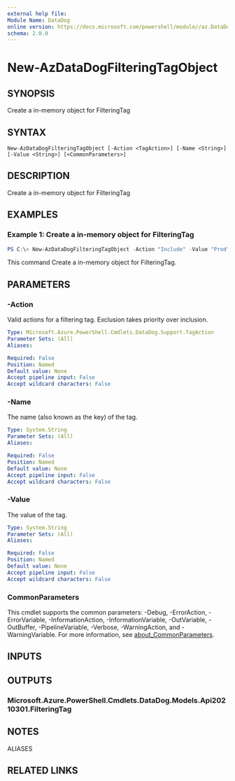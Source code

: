 ```yaml
---
external help file:
Module Name: DataDog
online version: https://docs.microsoft.com/powershell/module//az.DataDog/new-AzDataDogFilteringTagObject
schema: 2.0.0
---
```


# New-AzDataDogFilteringTagObject

## SYNOPSIS
Create a in-memory object for FilteringTag

## SYNTAX

```
New-AzDataDogFilteringTagObject [-Action <TagAction>] [-Name <String>] [-Value <String>] [<CommonParameters>]
```

## DESCRIPTION
Create a in-memory object for FilteringTag

## EXAMPLES

### Example 1: Create a in-memory object for FilteringTag
```powershell
PS C:\> New-AzDataDogFilteringTagObject -Action "Include" -Value "Prod" -Name "Environment"

```

This command Create a in-memory object for FilteringTag.

## PARAMETERS

### -Action
Valid actions for a filtering tag.
Exclusion takes priority over inclusion.

```yaml
Type: Microsoft.Azure.PowerShell.Cmdlets.DataDog.Support.TagAction
Parameter Sets: (All)
Aliases:

Required: False
Position: Named
Default value: None
Accept pipeline input: False
Accept wildcard characters: False
```

### -Name
The name (also known as the key) of the tag.

```yaml
Type: System.String
Parameter Sets: (All)
Aliases:

Required: False
Position: Named
Default value: None
Accept pipeline input: False
Accept wildcard characters: False
```

### -Value
The value of the tag.

```yaml
Type: System.String
Parameter Sets: (All)
Aliases:

Required: False
Position: Named
Default value: None
Accept pipeline input: False
Accept wildcard characters: False
```

### CommonParameters
This cmdlet supports the common parameters: -Debug, -ErrorAction, -ErrorVariable, -InformationAction, -InformationVariable, -OutVariable, -OutBuffer, -PipelineVariable, -Verbose, -WarningAction, and -WarningVariable. For more information, see [about_CommonParameters](http://go.microsoft.com/fwlink/?LinkID=113216).

## INPUTS

## OUTPUTS

### Microsoft.Azure.PowerShell.Cmdlets.DataDog.Models.Api20210301.FilteringTag

## NOTES

ALIASES

## RELATED LINKS

